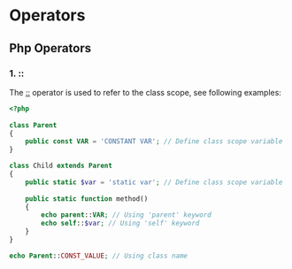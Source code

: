 # Operators

## Php Operators

### 1. :: 

The <u>::</u> operator is used to refer to the class scope, see following examples:

```php
<?php
    
class Parent
{
    public const VAR = 'CONSTANT VAR'; // Define class scope variable
}

class Child extends Parent 
{
    public static $var = 'static var'; // Define class scope variable
    
    public static function method()
    {
        echo parent::VAR; // Using 'parent' keyword
        echo self::$var; // Using 'self' keyword
    }
}

echo Parent::CONST_VALUE; // Using class name
```

